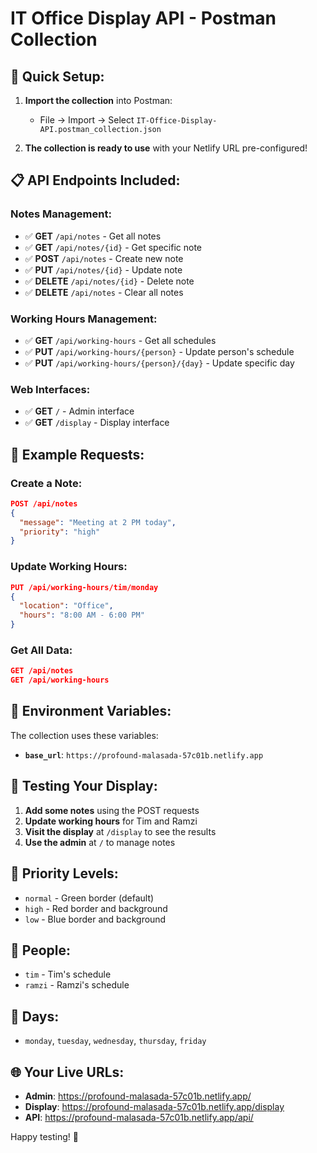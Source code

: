 # IT Office Display API - Postman Collection

## 🚀 **Quick Setup:**

1. **Import the collection** into Postman:
   - File → Import → Select `IT-Office-Display-API.postman_collection.json`

2. **The collection is ready to use** with your Netlify URL pre-configured!

## 📋 **API Endpoints Included:**

### **Notes Management:**
- ✅ **GET** `/api/notes` - Get all notes
- ✅ **GET** `/api/notes/{id}` - Get specific note
- ✅ **POST** `/api/notes` - Create new note
- ✅ **PUT** `/api/notes/{id}` - Update note
- ✅ **DELETE** `/api/notes/{id}` - Delete note
- ✅ **DELETE** `/api/notes` - Clear all notes

### **Working Hours Management:**
- ✅ **GET** `/api/working-hours` - Get all schedules
- ✅ **PUT** `/api/working-hours/{person}` - Update person's schedule
- ✅ **PUT** `/api/working-hours/{person}/{day}` - Update specific day

### **Web Interfaces:**
- ✅ **GET** `/` - Admin interface
- ✅ **GET** `/display` - Display interface

## 🎯 **Example Requests:**

### **Create a Note:**
```json
POST /api/notes
{
  "message": "Meeting at 2 PM today",
  "priority": "high"
}
```

### **Update Working Hours:**
```json
PUT /api/working-hours/tim/monday
{
  "location": "Office",
  "hours": "8:00 AM - 6:00 PM"
}
```

### **Get All Data:**
```json
GET /api/notes
GET /api/working-hours
```

## 🔧 **Environment Variables:**

The collection uses these variables:
- **`base_url`**: `https://profound-malasada-57c01b.netlify.app`

## 📱 **Testing Your Display:**

1. **Add some notes** using the POST requests
2. **Update working hours** for Tim and Ramzi
3. **Visit the display** at `/display` to see the results
4. **Use the admin** at `/` to manage notes

## 🎨 **Priority Levels:**
- `normal` - Green border (default)
- `high` - Red border and background
- `low` - Blue border and background

## 👥 **People:**
- `tim` - Tim's schedule
- `ramzi` - Ramzi's schedule

## 📅 **Days:**
- `monday`, `tuesday`, `wednesday`, `thursday`, `friday`

## 🌐 **Your Live URLs:**
- **Admin**: https://profound-malasada-57c01b.netlify.app/
- **Display**: https://profound-malasada-57c01b.netlify.app/display
- **API**: https://profound-malasada-57c01b.netlify.app/api/

Happy testing! 🚀



